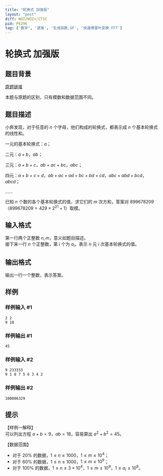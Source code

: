 ```yaml
---
title: "轮换式 加强版"
layout: "post"
diff: NOI/NOI+/CTSC
pid: P6296
tag: ['数学', '递推', '生成函数,GF', '快速傅里叶变换 FFT']
---
```

# 轮换式 加强版
## 题目背景

[原题链接](https://www.luogu.com.cn/problem/P5084)

本题与原题的区别，只有模数和数据范围不同。
## 题目描述

小奔发现，对于任意的 $n$ 个字母，他们构成的轮换式，都表示成 $n$ 个基本轮换式的线性和。

一元的基本轮换式：$a$；

二元：$a+b$，$ab$；

三元：$a+b+c$，$ab+ac+bc$，$abc$；

四元：$a+b+c+d$，$ab+ac+ad+bc+bd+cd$，$abc+abd+bcd$，$abcd$；

......

已知 $n$ 个数的各个基本轮换式的值，求它们的 $m$ 次方和，答案对 $899678209$（$899678209 = 429 \times 2^{21} + 1$）取模。
## 输入格式

第一行两个正整数 $n,m$，意义如题目描述。  
接下来一行 $n$ 个正整数，第 $i$ 个为 $a_i$，表示 $n$ 元 $i$ 次基本轮换式的值。
## 输出格式

输出一行一个整数，表示答案。
## 样例

### 样例输入 #1
```
2 2
9 18
```
### 样例输出 #1
```
45
```
### 样例输入 #2
```
9 233333
9 1 8 7 5 6 3 4 2
```
### 样例输出 #2
```
100006329
```
## 提示

【样例一解释】  
可以列出方程 $a+b = 9$，$ab = 18$，容易算出 $a^2+b^2 = 45$。

【数据范围】  
- 对于 $20\%$ 的数据，$1\le n \le 1000$，$1\le m \le 10^4$；  
- 对于 $60\%$ 的数据，$1\le n \le 1000$，$1\le m \le 10^9$；  
- 对于 $100\%$ 的数据，$1\le n \le 3 \times 10^4$，$1\le m \le 10^9$，$1\le a_i \le 10^8$。

